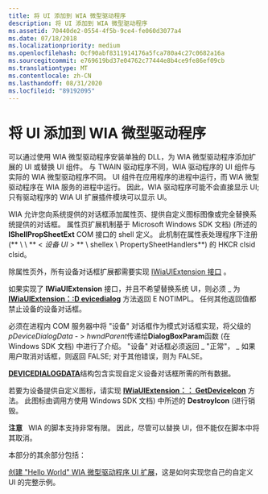 ```yaml
---
title: 将 UI 添加到 WIA 微型驱动程序
description: 将 UI 添加到 WIA 微型驱动程序
ms.assetid: 70440de2-0554-4f5b-9ce4-fe060d3077a4
ms.date: 07/18/2018
ms.localizationpriority: medium
ms.openlocfilehash: 0cf90abf8311914176a5fca780a4c27c0682a16a
ms.sourcegitcommit: e769619bd37e04762c77444e8b4ce9fe86ef09cb
ms.translationtype: MT
ms.contentlocale: zh-CN
ms.lasthandoff: 08/31/2020
ms.locfileid: "89192095"
---
```

# <a name="adding-ui-to-a-wia-minidriver"></a>将 UI 添加到 WIA 微型驱动程序

可以通过使用 WIA 微型驱动程序安装单独的 DLL，为 WIA 微型驱动程序添加扩展的 UI 或替换 UI 组件。 与 TWAIN 驱动程序不同，WIA 驱动程序的 UI 组件与实际的 WIA 微型驱动程序不同。 UI 组件在应用程序的进程中运行，而 WIA 微型驱动程序在 WIA 服务的进程中运行。 因此，WIA 驱动程序可能不会直接显示 UI;只有驱动程序的 WIA UI 扩展插件模块可以显示 UI。

WIA 允许您向系统提供的对话框添加属性页、提供自定义图标图像或完全替换系统提供的对话框。 属性页扩展机制基于 Microsoft Windows SDK 文档)  (所述的 **IShellPropSheetExt** COM 接口的 shell 定义。 此机制在属性表处理程序下注册 (** \\ \\ ** &lt; *设备 UI* &gt; ** \\ shellex \\ PropertySheetHandlers**) 的 HKCR clsid clsid。

除属性页外，所有设备对话框扩展都需要实现 [IWiaUIExtension 接口](/previous-versions/windows/hardware/drivers/ff545078(v=vs.85)) 。

如果实现了 **IWiaUIExtension** 接口，并且不希望替换系统 UI，则必须 \_ 为 [**IWiaUIExtension：:D evicedialog**](/previous-versions/windows/hardware/drivers/ff545069(v=vs.85)) 方法返回 E NOTIMPL。 任何其他返回值都禁止设备的设备对话框。

必须在进程内 COM 服务器中将 "设备" 对话框作为模式对话框实现，将父级的*pDeviceDialogData*  - &gt; *hwndParent*传递给**DialogBoxParam**函数 (在 Windows SDK 文档) 中进行了介绍。 "设备" 对话框必须返回 \_ "正常"， \_ 如果用户取消对话框，则返回 FALSE; 对于其他错误，则为 FALSE。

[**DEVICEDIALOGDATA**](/windows-hardware/drivers/ddi/wiadevd/ns-wiadevd-tagdevicedialogdata)结构包含实现自定义设备对话框所需的所有数据。

若要为设备提供自定义图标，请实现 [**IWiaUIExtension：： GetDeviceIcon**](/previous-versions/windows/hardware/drivers/ff545075(v=vs.85)) 方法。 此图标由调用方使用 Windows SDK 文档) 中所述的 **DestroyIcon** (进行销毁。

**注意**   WIA 的脚本支持非常有限。 因此，尽管可以替换 UI，但不能仅在脚本中将其取消。

本部分的其余部分包括：

[创建 "Hello World" WIA 微型驱动程序 UI 扩展](creating-a--hello-world--wia-minidriver-ui-extension.md)，这是如何实现您自己的自定义 UI 的完整示例。
